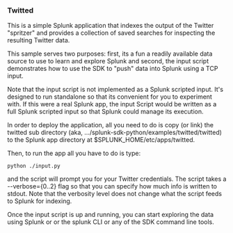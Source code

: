 ### Twitted 

This is a simple Splunk application that indexes the output of the Twitter
"spritzer" and provides a collection of saved searches for inspecting the
resulting Twitter data.

This sample serves two purposes: first, its a fun a readily available data
source to use to learn and explore Splunk and second, the input script
demonstrates how to use the SDK to "push" data into Splunk using a TCP input.

Note that the input script is not implemented as a Splunk scripted input. It's
designed to run standalone so that its convenient for you to experiment with.
If this were a real Splunk app, the input Script would be written as a full
Splunk scripted input so that Splunk could manage its execution.

In order to deploy the application, all you need to do is copy (or link) the
twitted sub directory (aka, .../splunk-sdk-python/examples/twitted/twitted) to
the Splunk app directory at $SPLUNK_HOME/etc/apps/twitted.

Then, to run the app all you have to do is type:

    python ./input.py

and the script will prompt you for your Twitter credentials. The script takes a
--verbose={0..2} flag so that you can specify how much info is written to
stdout. Note that the verbosity level does not change what the script feeds
to Splunk for indexing.

Once the input script is up and running, you can start exploring the data using
Splunk or or the splunk CLI or any of the SDK command line tools.

